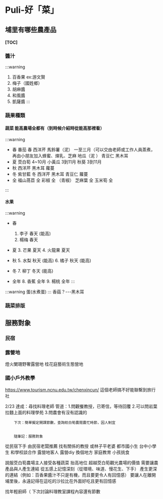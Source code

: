 # Puli-好「菜」
## 埔里有哪些農產品
#### [TOC]
### 醬汁  
:::warning
1. 百香果 ex:游文賢
2. 梅子（國姓鄉）
4. 胡麻醬
5. 和風醬
6. 凱薩醬
:::

### 蔬果種類 
#### 蔬菜      能高農場全都有（到時候介紹時從能高那裡看）
:::warning
- 春
番茄 春
西洋芹
馬鈴薯（泥） 一至三月（可以交由老師或工作人員蒸煮，再由小朋友加入蜂蜜、煉乳、芝麻
地瓜（泥 ）
青豆仁
黑木耳
- 夏
茭白筍  4~10月
小黃瓜 3到11月
秋葵 3到11月
- 秋
西洋芹
黑木耳
蘿蔓
- 冬
紫甘藍 冬
西洋芹
黑木耳
青豆仁
蘿蔓
- 全
福山萵苣 全
彩椒 全 （青椒）
芝麻葉 全
玉米筍 全
  
:::
#### 水果
:::warning
- 春
  1. 李子 春天 (能高)
  2. 楊梅 春天
- 夏
  3. 芒果 夏天
  4. 火龍果 夏天
 
- 秋
  5. 水梨 秋天 (能高)
  6. 橘子 秋天 (能高)
 
- 冬
  7. 柳丁 冬天 (能高)

- 全年
  8. 香蕉 全年
  9. 楊桃 全年
:::

:::warning
蛋(水煮蛋)
:::
香菇？---黑木耳



### 蔬菜排版
## 服務對象
### 民宿

### 露營地
燈火闌珊野奢露營地
桂花庭藝術生態營地

### 國小戶外教學
https://www.tourism.ncnu.edu.tw/chenxincun/ 這個老師搞不好能聯繫到旅行社



2/23
達成：尋找料理老師
    管道：1.問觀餐教授，已寄信，等待回覆
         2.可以問岩葉拉麵上面的料理學苑
         3.問農會有沒有認識的
        
        
        下次：簡單擬定開課節數，查詢皎白筍農閒農忙時節，因人制宜
        
        
        隨筆記：服務對象
從民宿下手 由民宿老闆推薦 找有關係的教授 或林子平老婆
都市國小生 台中小學生 和學校談合作
露營地客人 露營diy 換個地方 家庭教育 小孩挑食


說服茭白筍農場主人接受各種蔬菜
抬高地位 超越茭白筍觀光農場的價值
需要讓農產品與人產生連結
從五感上記憶深刻（從環境、味道、慢花生、下手）
產生更深的連結（例如：百香果醬汁不只是有機，而且要更令人有回憶感）
要讓人在離開埔里後，永遠記得在這吃的沙拉比在外面好吃且更有回憶感
 
找年輕廚師（
下次討論料理教室課程內容還有節數

        
        
